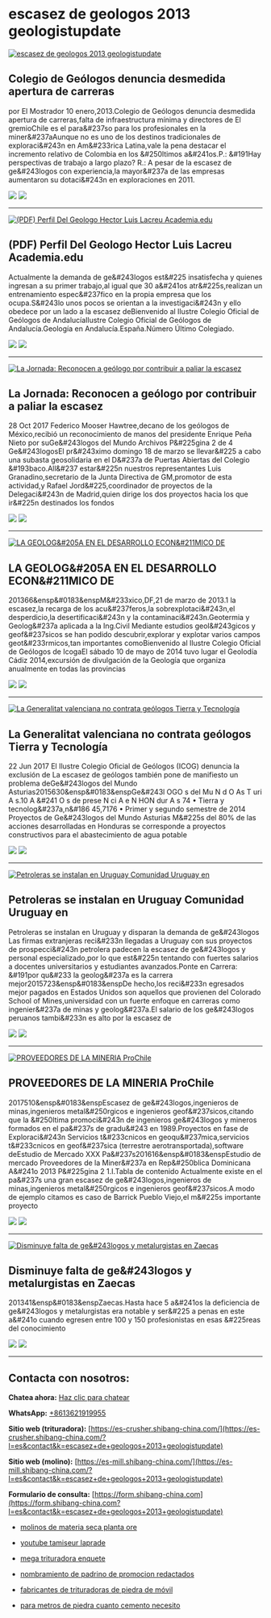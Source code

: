 # escasez de geologos 2013 geologistupdate

<a href="https://swt.shibang-china.com/?l=es&img&k=escasez+de+geologos+2013+geologistupdate" target="_blank">![escasez de geologos 2013 geologistupdate](http://static.shibang-china.com/all-800x300/81.jpg)</a>

## Colegio de Geólogos denuncia desmedida apertura de carreras
por El Mostrador 10 enero,2013.Colegio de Geólogos denuncia desmedida apertura de carreras,falta de infraestructura mínima y directores de El gremioChile es el para&#237so para los profesionales en la miner&#237aAunque no es uno de los destinos tradicionales de exploraci&#243n en Am&#233rica Latina,vale la pena destacar el incremento relativo de Colombia en los &#250ltimos a&#241os.P.: &#191Hay perspectivas de trabajo a largo plazo? R.: A pesar de la escasez de ge&#243logos con experiencia,la mayor&#237a de las empresas aumentaron su dotaci&#243n en exploraciones en 2011.


<a href="https://whatsapp.shibangsoft.com/WhatsApp.php" target="_blank" title="WhatsApp">![](http://static.shibang-china.com/icon/whatsapp.png)</a> <a href="https://swt.shibang-china.com/?l=es&icon&k=escasez+de+geologos+2013+geologistupdate" target="_blank">![](http://static.shibang-china.com/icon/chat-es.png)</a>

---

<a href="https://swt.shibang-china.com/?l=es&img&k=escasez+de+geologos+2013+geologistupdate" target="_blank">![(PDF) Perfil Del Geologo Hector Luis Lacreu Academia.edu](http://static.shibang-china.com/all-800x300/1455.jpg)</a>

## (PDF) Perfil Del Geologo Hector Luis Lacreu Academia.edu
Actualmente la demanda de ge&#243logos est&#225 insatisfecha y quienes ingresan a su primer trabajo,al igual que 30 a&#241os atr&#225s,realizan un entrenamiento espec&#237fico en la propia empresa que los ocupa.S&#243lo unos pocos se orientan a la investigaci&#243n y ello obedece por un lado a la escasez deBienvenido al Ilustre Colegio Oficial de Geólogos de AndalucíaIlustre Colegio Oficial de Geólogos de Andalucía.Geología en Andalucía.España.Número Último Colegiado.


<a href="https://whatsapp.shibangsoft.com/WhatsApp.php" target="_blank" title="WhatsApp">![](http://static.shibang-china.com/icon/whatsapp.png)</a> <a href="https://swt.shibang-china.com/?l=es&icon&k=escasez+de+geologos+2013+geologistupdate" target="_blank">![](http://static.shibang-china.com/icon/chat-es.png)</a>

---

<a href="https://swt.shibang-china.com/?l=es&img&k=escasez+de+geologos+2013+geologistupdate" target="_blank">![La Jornada: Reconocen a geólogo por contribuir a paliar la escasez](http://static.shibang-china.com/all-800x300/310.jpg)</a>

## La Jornada: Reconocen a geólogo por contribuir a paliar la escasez
28 Oct 2017 Federico Mooser Hawtree,decano de los geólogos de México,recibió un reconocimiento de manos del presidente Enrique Peña Nieto por suGe&#243logos del Mundo Archivos P&#225gina 2 de 4 Ge&#243logosEl pr&#243ximo domingo 18 de marzo se llevar&#225 a cabo una subasta geosolidaria en el D&#237a de Puertas Abiertas del Colegio &#193baco.All&#237 estar&#225n nuestros representantes Luis Granadino,secretario de la Junta Directiva de GM,promotor de esta actividad,y Rafael Jord&#225,coordinador de proyectos de la Delegaci&#243n de Madrid,quien dirige los dos proyectos hacia los que ir&#225n destinados los fondos


<a href="https://whatsapp.shibangsoft.com/WhatsApp.php" target="_blank" title="WhatsApp">![](http://static.shibang-china.com/icon/whatsapp.png)</a> <a href="https://swt.shibang-china.com/?l=es&icon&k=escasez+de+geologos+2013+geologistupdate" target="_blank">![](http://static.shibang-china.com/icon/chat-es.png)</a>

---

<a href="https://swt.shibang-china.com/?l=es&img&k=escasez+de+geologos+2013+geologistupdate" target="_blank">![LA GEOLOG&#205A EN EL DESARROLLO ECON&#211MICO DE](http://static.shibang-china.com/all-800x300/888.jpg)</a>

## LA GEOLOG&#205A EN EL DESARROLLO ECON&#211MICO DE
201366&ensp&#0183&enspM&#233xico,DF,21 de marzo de 2013.1 la escasez,la recarga de los acu&#237feros,la sobrexplotaci&#243n,el desperdicio,la desertificaci&#243n y la contaminaci&#243n.Geotermia y Geolog&#237a aplicada a la Ing.Civil Mediante estudios geol&#243gicos y geof&#237sicos se han podido descubrir,explorar y explotar varios campos geot&#233rmicos,tan importantes comoBienvenido al Ilustre Colegio Oficial de Geólogos de IcogaEl sábado 10 de mayo de 2014 tuvo lugar el Geolodía Cádiz 2014,excursión de divulgación de la Geología que organiza anualmente en todas las provincias


<a href="https://whatsapp.shibangsoft.com/WhatsApp.php" target="_blank" title="WhatsApp">![](http://static.shibang-china.com/icon/whatsapp.png)</a> <a href="https://swt.shibang-china.com/?l=es&icon&k=escasez+de+geologos+2013+geologistupdate" target="_blank">![](http://static.shibang-china.com/icon/chat-es.png)</a>

---

<a href="https://swt.shibang-china.com/?l=es&img&k=escasez+de+geologos+2013+geologistupdate" target="_blank">![La Generalitat valenciana no contrata geólogos Tierra y Tecnología](http://static.shibang-china.com/all-800x300/153.jpg)</a>

## La Generalitat valenciana no contrata geólogos Tierra y Tecnología
22 Jun 2017 El Ilustre Colegio Oficial de Geólogos (ICOG) denuncia la exclusión de La escasez de geólogos también pone de manifiesto un problema deGe&#243logos del Mundo Asturias2015630&ensp&#0183&enspGe&#243l OGO s del Mu N d O As T uri A s.10 A &#241 O s de prese N ci A e N HON dur A s 74 • Tierra y tecnolog&#237a,n&#186 45,7176 • Primer y segundo semestre de 2014 Proyectos de Ge&#243logos del Mundo Asturias M&#225s del 80% de las acciones desarrolladas en Honduras se corresponde a proyectos constructivos para el abastecimiento de agua potable


<a href="https://whatsapp.shibangsoft.com/WhatsApp.php" target="_blank" title="WhatsApp">![](http://static.shibang-china.com/icon/whatsapp.png)</a> <a href="https://swt.shibang-china.com/?l=es&icon&k=escasez+de+geologos+2013+geologistupdate" target="_blank">![](http://static.shibang-china.com/icon/chat-es.png)</a>

---

<a href="https://swt.shibang-china.com/?l=es&img&k=escasez+de+geologos+2013+geologistupdate" target="_blank">![Petroleras se instalan en Uruguay Comunidad Uruguay en](http://static.shibang-china.com/all-800x300/258.jpg)</a>

## Petroleras se instalan en Uruguay Comunidad Uruguay en
Petroleras se instalan en Uruguay y disparan la demanda de ge&#243logos Las firmas extranjeras reci&#233n llegadas a Uruguay con sus proyectos de prospecci&#243n petrolera padecen la escasez de ge&#243logos y personal especializado,por lo que est&#225n tentando con fuertes salarios a docentes universitarios y estudiantes avanzados.Ponte en Carrera: &#191por qu&#233 la geolog&#237a es la carrera mejor2015723&ensp&#0183&enspDe hecho,los reci&#233n egresados mejor pagados en Estados Unidos son aquellos que provienen del Colorado School of Mines,universidad con un fuerte enfoque en carreras como ingenier&#237a de minas y geolog&#237a.El salario de los ge&#243logos peruanos tambi&#233n es alto por la escasez de


<a href="https://whatsapp.shibangsoft.com/WhatsApp.php" target="_blank" title="WhatsApp">![](http://static.shibang-china.com/icon/whatsapp.png)</a> <a href="https://swt.shibang-china.com/?l=es&icon&k=escasez+de+geologos+2013+geologistupdate" target="_blank">![](http://static.shibang-china.com/icon/chat-es.png)</a>

---

<a href="https://swt.shibang-china.com/?l=es&img&k=escasez+de+geologos+2013+geologistupdate" target="_blank">![PROVEEDORES DE LA MINERIA ProChile](http://static.shibang-china.com/all-800x300/738.jpg)</a>

## PROVEEDORES DE LA MINERIA ProChile
2017510&ensp&#0183&enspEscasez de ge&#243logos,ingenieros de minas,ingenieros metal&#250rgicos e ingenieros geof&#237sicos,citando que la &#250ltima promoci&#243n de ingenieros ge&#243logos y mineros formados en el pa&#237s de gradu&#243 en 1989.Proyectos en fase de Exploraci&#243n Servicios t&#233cnicos en geoqu&#237mica,servicios t&#233cnicos en geof&#237sica (terrestre aerotransportada),software deEstudio de Mercado XXX Pa&#237s201616&ensp&#0183&enspEstudio de mercado Proveedores de la Miner&#237a en Rep&#250blica Dominicana A&#241o 2013 P&#225gina 2 1.I.Tabla de contenido Actualmente existe en el pa&#237s una gran escasez de ge&#243logos,ingenieros de minas,ingenieros metal&#250rgicos e ingenieros geof&#237sicos.A modo de ejemplo citamos es caso de Barrick Pueblo Viejo,el m&#225s importante proyecto


<a href="https://whatsapp.shibangsoft.com/WhatsApp.php" target="_blank" title="WhatsApp">![](http://static.shibang-china.com/icon/whatsapp.png)</a> <a href="https://swt.shibang-china.com/?l=es&icon&k=escasez+de+geologos+2013+geologistupdate" target="_blank">![](http://static.shibang-china.com/icon/chat-es.png)</a>

---

<a href="https://swt.shibang-china.com/?l=es&img&k=escasez+de+geologos+2013+geologistupdate" target="_blank">![Disminuye falta de ge&#243logos y metalurgistas en Zaecas](http://static.shibang-china.com/all-800x300/1195.jpg)</a>

## Disminuye falta de ge&#243logos y metalurgistas en Zaecas
201341&ensp&#0183&enspZaecas.Hasta hace 5 a&#241os la deficiencia de ge&#243logos y metalurgistas era notable y ser&#225 a penas en este a&#241o cuando egresen entre 100 y 150 profesionistas en esas &#225reas del conocimiento

<a href="https://whatsapp.shibangsoft.com/WhatsApp.php" target="_blank" title="WhatsApp">![](http://static.shibang-china.com/icon/whatsapp.png)</a> <a href="https://swt.shibang-china.com/?l=es&icon&k=escasez+de+geologos+2013+geologistupdate" target="_blank">![](http://static.shibang-china.com/icon/chat-es.png)</a>

---
## Contacta con nosotros:

**Chatea ahora:** [Haz clic para chatear](https://swt.shibang-china.com?l=es&contact&k=escasez+de+geologos+2013+geologistupdate)

**WhatsApp:**  [+8613621919955](https://whatsapp.shibangsoft.com/WhatsApp.php)

**Sitio web (trituradora):** [https://es-crusher.shibang-china.com/](https://es-crusher.shibang-china.com/?l=es&contact&k=escasez+de+geologos+2013+geologistupdate)

**Sitio web (molino):** [https://es-mill.shibang-china.com/](https://es-mill.shibang-china.com/?l=es&contact&k=escasez+de+geologos+2013+geologistupdate)

**Formulario de consulta:** [https://form.shibang-china.com](https://form.shibang-china.com?l=es&contact&k=escasez+de+geologos+2013+geologistupdate)

* [molinos de materia seca planta ore](../83/molinos%20de%20materia%20seca%20planta%20ore.md)

* [youtube tamiseur laprade](../81/youtube%20tamiseur%20laprade.md)

* [mega trituradora enquete](../83/mega%20trituradora%20enquete.md)

* [nombramiento de padrino de promocion redactados](../94/nombramiento%20de%20padrino%20de%20promocion%20redactados.md)

* [fabricantes de trituradoras de piedra de móvil](../90/fabricantes%20de%20trituradoras%20de%20piedra%20de%20m%C3%B3vil.md)

* [para metros de piedra cuanto cemento necesito](../87/para%20metros%20de%20piedra%20cuanto%20cemento%20necesito.md)